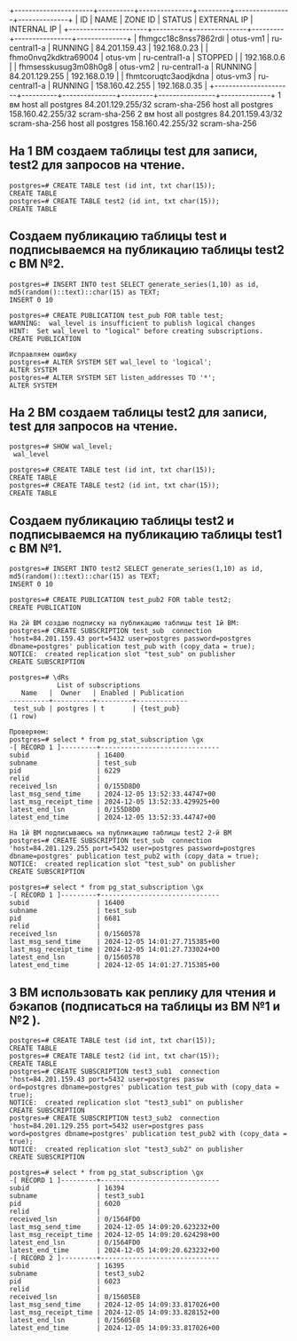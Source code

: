 +----------------------+----------+---------------+---------+----------------+--------------+
|          ID          |   NAME   |    ZONE ID    | STATUS  |  EXTERNAL IP   | INTERNAL IP  |
+----------------------+----------+---------------+---------+----------------+--------------+
| fhmgcc18c8nss7862rdi | otus-vm1 | ru-central1-a | RUNNING | 84.201.159.43  | 192.168.0.23 |
| fhmo0nvq2kdktra69004 | otus-vm  | ru-central1-a | STOPPED |                | 192.168.0.6  |
| fhmsesskusug3m08h0g8 | otus-vm2 | ru-central1-a | RUNNING | 84.201.129.255 | 192.168.0.19 |
| fhmtcoruqtc3aodjkdna | otus-vm3 | ru-central1-a | RUNNING | 158.160.42.255 | 192.168.0.35 |
+----------------------+----------+---------------+---------+----------------+--------------+
1 вм
host    all             postgres        84.201.129.255/32          scram-sha-256
host    all             postgres        158.160.42.255/32          scram-sha-256
2 вм
host    all             postgres        84.201.159.43/32        scram-sha-256
host    all             postgres        158.160.42.255/32       scram-sha-256

## На 1 ВМ создаем таблицы test для записи, test2 для запросов на чтение.
```
postgres=# CREATE TABLE test (id int, txt char(15));
CREATE TABLE
postgres=# CREATE TABLE test2 (id int, txt char(15));
CREATE TABLE

```
## Создаем публикацию таблицы test и подписываемся на публикацию таблицы test2 с ВМ №2.
```
postgres=# INSERT INTO test SELECT generate_series(1,10) as id, md5(random()::text)::char(15) as TEXT;
INSERT 0 10

postgres=# CREATE PUBLICATION test_pub FOR table test;
WARNING:  wal_level is insufficient to publish logical changes
HINT:  Set wal_level to "logical" before creating subscriptions.
CREATE PUBLICATION

Исправляем ошибку
postgres=# ALTER SYSTEM SET wal_level to 'logical';
ALTER SYSTEM
postgres=# ALTER SYSTEM SET listen_addresses TO '*';
ALTER SYSTEM

```
## На 2 ВМ создаем таблицы test2 для записи, test для запросов на чтение.
```
postgres=# SHOW wal_level;
 wal_level

postgres=# CREATE TABLE test (id int, txt char(15));
CREATE TABLE
postgres=# CREATE TABLE test2 (id int, txt char(15));
CREATE TABLE

```
## Создаем публикацию таблицы test2 и подписываемся на публикацию таблицы test1 с ВМ №1.
```
postgres=# INSERT INTO test2 SELECT generate_series(1,10) as id, md5(random()::text)::char(15) as TEXT;
INSERT 0 10

postgres=# CREATE PUBLICATION test_pub2 FOR table test2;
CREATE PUBLICATION

На 2й ВМ создаю подписку на публикацию таблицы test 1й ВМ:
postgres=# CREATE SUBSCRIPTION test_sub  connection 'host=84.201.159.43 port=5432 user=postgres password=postgres dbname=postgres' publication test_pub with (copy_data = true);
NOTICE:  created replication slot "test_sub" on publisher
CREATE SUBSCRIPTION

postgres=# \dRs
            List of subscriptions
   Name   |  Owner   | Enabled | Publication
----------+----------+---------+-------------
 test_sub | postgres | t       | {test_pub}
(1 row)

Проверяем:
postgres=# select * from pg_stat_subscription \gx
-[ RECORD 1 ]---------+------------------------------
subid                 | 16400
subname               | test_sub
pid                   | 6229
relid                 |
received_lsn          | 0/155D8D0
last_msg_send_time    | 2024-12-05 13:52:33.44747+00
last_msg_receipt_time | 2024-12-05 13:52:33.429925+00
latest_end_lsn        | 0/155D8D0
latest_end_time       | 2024-12-05 13:52:33.44747+00

На 1й ВМ подписываюсь на публикацию таблицы test2 2-й ВМ
postgres=# CREATE SUBSCRIPTION test_sub  connection 'host=84.201.129.255 port=5432 user=postgres password=postgres dbname=postgres' publication test_pub2 with (copy_data = true);
NOTICE:  created replication slot "test_sub" on publisher
CREATE SUBSCRIPTION

postgres=# select * from pg_stat_subscription \gx
-[ RECORD 1 ]---------+------------------------------
subid                 | 16400
subname               | test_sub
pid                   | 6681
relid                 |
received_lsn          | 0/1560578
last_msg_send_time    | 2024-12-05 14:01:27.715385+00
last_msg_receipt_time | 2024-12-05 14:01:27.733024+00
latest_end_lsn        | 0/1560578
latest_end_time       | 2024-12-05 14:01:27.715385+00

```
## 3 ВМ использовать как реплику для чтения и бэкапов (подписаться на таблицы из ВМ №1 и №2 ).
```
postgres=# CREATE TABLE test (id int, txt char(15));
CREATE TABLE
postgres=# CREATE TABLE test2 (id int, txt char(15));
CREATE TABLE
postgres=# CREATE SUBSCRIPTION test3_sub1  connection 'host=84.201.159.43 port=5432 user=postgres passw
ord=postgres dbname=postgres' publication test_pub with (copy_data = true);
NOTICE:  created replication slot "test3_sub1" on publisher
CREATE SUBSCRIPTION
postgres=# CREATE SUBSCRIPTION test3_sub2  connection 'host=84.201.129.255 port=5432 user=postgres pass
word=postgres dbname=postgres' publication test_pub2 with (copy_data = true);
NOTICE:  created replication slot "test3_sub2" on publisher
CREATE SUBSCRIPTION

postgres=# select * from pg_stat_subscription \gx
-[ RECORD 1 ]---------+------------------------------
subid                 | 16394
subname               | test3_sub1
pid                   | 6020
relid                 |
received_lsn          | 0/1564FD0
last_msg_send_time    | 2024-12-05 14:09:20.623232+00
last_msg_receipt_time | 2024-12-05 14:09:20.624298+00
latest_end_lsn        | 0/1564FD0
latest_end_time       | 2024-12-05 14:09:20.623232+00
-[ RECORD 2 ]---------+------------------------------
subid                 | 16395
subname               | test3_sub2
pid                   | 6023
relid                 |
received_lsn          | 0/15605E8
last_msg_send_time    | 2024-12-05 14:09:33.817026+00
last_msg_receipt_time | 2024-12-05 14:09:33.828152+00
latest_end_lsn        | 0/15605E8
latest_end_time       | 2024-12-05 14:09:33.817026+00
```